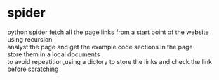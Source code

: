 # spider
python spider
fetch all the page links from a start point of the website</br>
using recursion </br>
analyst the page and get the example code sections in the page</br>
store them in a local documents</br>
to avoid repeatition,using a dictory to store the links and check the link before scratching
